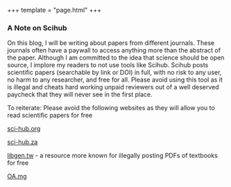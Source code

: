 +++
template = "page.html"
+++

### A Note on Scihub

On this blog, I will be writing about papers from different journals. These journals often have a paywall to access anything more than the abstract of the paper. Although I am committed to the idea that science should be open source, I implore my readers to not use tools like Scihub. Scihub posts scientific papers (searchable by link or DOI) in full, with no risk to any user, no harm to any researcher, and free for all. Please avoid using this tool as it is illegal and cheats hard working unpaid reviewers out of a well deserved paycheck that they will never see in the first place. 


To reiterate: Please avoid the following websites as they will allow you to read scientific papers for free

[sci-hub.org](https://sci.hubg.org)

[sci-hub.za](https://sci.hubza.co.za)

[libgen.tw](https://www.libgen.tw) - a resource more known for illegally posting PDFs of textbooks for free

[OA.mg](https://oa.mg/)

